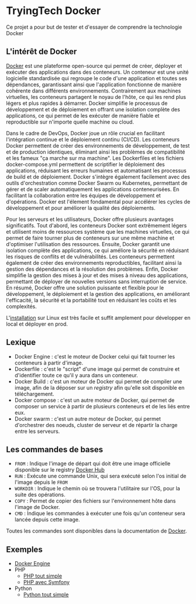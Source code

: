 # TryingTech Docker

Ce projet a pour but de tester et d'essayer de comprendre la technologie Docker

## L'intérêt de Docker

[Docker](https://docs.docker.com/get-started/docker-overview/) est une plateforme open-source qui permet de créer, déployer et exécuter des applications dans des conteneurs.
Un conteneur est une unité logicielle standardisée qui regroupe le code d'une application et toutes ses dépendances, garantissant ainsi que l'application fonctionne de manière cohérente dans différents environnements.
Contrairement aux machines virtuelles, les conteneurs partagent le noyau de l'hôte, ce qui les rend plus légers et plus rapides à démarrer.
Docker simplifie le processus de développement et de déploiement en offrant une isolation complète des applications, ce qui permet de les exécuter de manière fiable et reproductible sur n'importe quelle machine ou cloud.

Dans le cadre de DevOps, Docker joue un rôle crucial en facilitant l'intégration continue et le déploiement continu (CI/CD).
Les conteneurs Docker permettent de créer des environnements de développement, de test et de production identiques, éliminant ainsi les problèmes de compatibilité et les fameux "ça marche sur ma machine".
Les Dockerfiles et les fichiers docker-compose.yml permettent de scriptifier le déploiement des applications, réduisant les erreurs humaines et automatisant les processus de build et de déploiement.
Docker s'intègre également facilement avec des outils d'orchestration comme Docker Swarm ou Kubernetes, permettant de gérer et de scaler automatiquement les applications conteneurisées. En facilitant la collaboration entre les équipes de développement et d'opérations.
Docker est l'élement fondamental pour accélérer les cycles de développement et pour améliorer la qualité des déploiements.

Pour les serveurs et les utilisateurs, Docker offre plusieurs avantages significatifs.
Tout d'abord, les conteneurs Docker sont extrêmement légers et utilisent moins de ressources système que les machines virtuelles, ce qui permet de faire tourner plus de conteneurs sur une même machine et d'optimiser l'utilisation des ressources.
Ensuite, Docker garantit une isolation complète des applications, ce qui améliore la sécurité en réduisant les risques de conflits et de vulnérabilités.
Les conteneurs permettent également de créer des environnements reproductibles, facilitant ainsi la gestion des dépendances et la résolution des problèmes.
Enfin, Docker simplifie la gestion des mises à jour et des mises à niveau des applications, permettant de déployer de nouvelles versions sans interruption de service.
En résumé, Docker offre une solution puissante et flexible pour le développement, le déploiement et la gestion des applications, en améliorant l'efficacité, la sécurité et la portabilité tout en réduisant les coûts et les complexités.

L'[installation](https://docs.docker.com/engine/install/) sur Linux est très facile et suffit amplement pour développer en local et déployer en prod.

## Lexique

- Docker Engine : c'est le moteur de Docker celui qui fait tourner les conteneurs à partir d'image.
- Dockerfile : c'est le "script" d'une image qui permet de construire et d'identifier toute ce qu'il y aura dans un conteneur.
- Docker Build : c'est un moteur de Docker qui permet de compiler une image, afin de la déposer sur un *registry* afin qu'elle soit disponible en téléchargement.
- Docker compose : c'est un autre moteur de Docker, qui permet de composer un service à partir de plusieurs conteneurs et de les liés entre eux.
- Docker swarm : c'est un autre moteur de Docker, qui permet d'orchestrer des noeuds, cluster de serveur et de répartir la charge entre les serveurs.

## Les commandes de bases

- `FROM` : Indique l'image de départ qui doit être une image officielle disponible sur le registry [Docker Hub](hub.docker.com)
- `RUN` : Exécute une commande Unix, qui sera exécuté selon l'os initial de l'image depuis le `FROM`
- `WORKDIR` : Indique le chemin où se trouvera l'utilitaire sur l'OS, pour la suite des opérations.
- `COPY` : Permet de copier des fichiers sur l'environnement hôte dans l'image de Docker.
- `CMD` : Indique les commandes à exécuter une fois qu'un conteneur sera lancée depuis cette image.

Toutes les commandes sont disponibles dans la documentation de [Docker](https://docs.docker.com/reference/dockerfile/).

## Exemples

- [Docker Engine](docker-engine/README.md)
- PHP
  - [PHP tout simple](php/README.md)
  - [PHP avec Symfony](php-symfony/README.md)
- Python
  - [Python tout simple](python/README.md)
